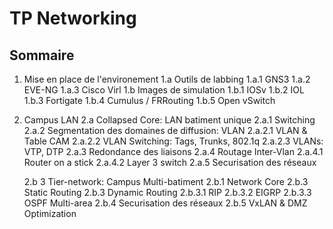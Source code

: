 # TP Networking

## Sommaire

1. Mise en place de l'environement
  	1.a Outils de labbing
  		1.a.1 GNS3
  		1.a.2 EVE-NG
  		1.a.3 Cisco Virl
  	1.b Images de simulation
  		1.b.1 IOSv
  		1.b.2 IOL
  		1.b.3 Fortigate
  		1.b.4 Cumulus / FRRouting
  		1.b.5 Open vSwitch

2. Campus LAN
  	2.a Collapsed Core: LAN batiment unique
  		2.a.1 Switching
  		2.a.2 Segmentation des domaines de diffusion: VLAN
  			2.a.2.1 VLAN & Table CAM
  			2.a.2.2 VLAN Switching: Tags, Trunks, 802.1q
  			2.a.2.3 VLANs: VTP, DTP
  		2.a.3 Redondance des liaisons
  		2.a.4 Routage Inter-Vlan
  			2.a.4.1 Router on a stick
  			2.a.4.2 Layer 3 switch
  		2.a.5 Securisation des réseaux

  	2.b 3 Tier-network: Campus Multi-batiment
  		2.b.1 Network Core
  		2.b.3 Static Routing
  		2.b.3 Dynamic Routing
  			2.b.3.1 RIP
  			2.b.3.2 EIGRP
  			2.b.3.3 OSPF Multi-area
  		2.b.4 Securisation des réseaux
  		2.b.5 VxLAN & DMZ Optimization

